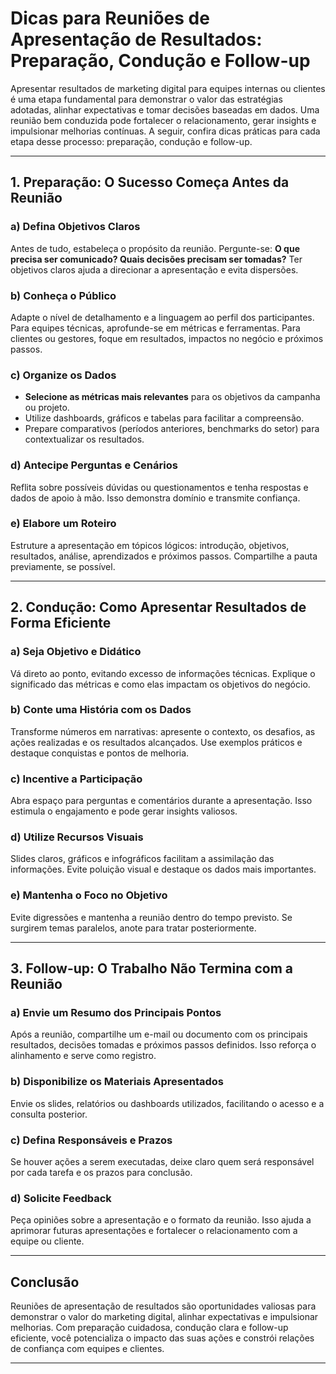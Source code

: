 
# Dicas para Reuniões de Apresentação de Resultados: Preparação, Condução e Follow-up

Apresentar resultados de marketing digital para equipes internas ou clientes é uma etapa fundamental para demonstrar o valor das estratégias adotadas, alinhar expectativas e tomar decisões baseadas em dados. Uma reunião bem conduzida pode fortalecer o relacionamento, gerar insights e impulsionar melhorias contínuas. A seguir, confira dicas práticas para cada etapa desse processo: preparação, condução e follow-up.

---

## 1. Preparação: O Sucesso Começa Antes da Reunião

### a) Defina Objetivos Claros
Antes de tudo, estabeleça o propósito da reunião. Pergunte-se: **O que precisa ser comunicado? Quais decisões precisam ser tomadas?** Ter objetivos claros ajuda a direcionar a apresentação e evita dispersões.

### b) Conheça o Público
Adapte o nível de detalhamento e a linguagem ao perfil dos participantes. Para equipes técnicas, aprofunde-se em métricas e ferramentas. Para clientes ou gestores, foque em resultados, impactos no negócio e próximos passos.

### c) Organize os Dados
- **Selecione as métricas mais relevantes** para os objetivos da campanha ou projeto.
- Utilize dashboards, gráficos e tabelas para facilitar a compreensão.
- Prepare comparativos (períodos anteriores, benchmarks do setor) para contextualizar os resultados.

### d) Antecipe Perguntas e Cenários
Reflita sobre possíveis dúvidas ou questionamentos e tenha respostas e dados de apoio à mão. Isso demonstra domínio e transmite confiança.

### e) Elabore um Roteiro
Estruture a apresentação em tópicos lógicos: introdução, objetivos, resultados, análise, aprendizados e próximos passos. Compartilhe a pauta previamente, se possível.

---

## 2. Condução: Como Apresentar Resultados de Forma Eficiente

### a) Seja Objetivo e Didático
Vá direto ao ponto, evitando excesso de informações técnicas. Explique o significado das métricas e como elas impactam os objetivos do negócio.

### b) Conte uma História com os Dados
Transforme números em narrativas: apresente o contexto, os desafios, as ações realizadas e os resultados alcançados. Use exemplos práticos e destaque conquistas e pontos de melhoria.

### c) Incentive a Participação
Abra espaço para perguntas e comentários durante a apresentação. Isso estimula o engajamento e pode gerar insights valiosos.

### d) Utilize Recursos Visuais
Slides claros, gráficos e infográficos facilitam a assimilação das informações. Evite poluição visual e destaque os dados mais importantes.

### e) Mantenha o Foco no Objetivo
Evite digressões e mantenha a reunião dentro do tempo previsto. Se surgirem temas paralelos, anote para tratar posteriormente.

---

## 3. Follow-up: O Trabalho Não Termina com a Reunião

### a) Envie um Resumo dos Principais Pontos
Após a reunião, compartilhe um e-mail ou documento com os principais resultados, decisões tomadas e próximos passos definidos. Isso reforça o alinhamento e serve como registro.

### b) Disponibilize os Materiais Apresentados
Envie os slides, relatórios ou dashboards utilizados, facilitando o acesso e a consulta posterior.

### c) Defina Responsáveis e Prazos
Se houver ações a serem executadas, deixe claro quem será responsável por cada tarefa e os prazos para conclusão.

### d) Solicite Feedback
Peça opiniões sobre a apresentação e o formato da reunião. Isso ajuda a aprimorar futuras apresentações e fortalecer o relacionamento com a equipe ou cliente.

---

## Conclusão

Reuniões de apresentação de resultados são oportunidades valiosas para demonstrar o valor do marketing digital, alinhar expectativas e impulsionar melhorias. Com preparação cuidadosa, condução clara e follow-up eficiente, você potencializa o impacto das suas ações e constrói relações de confiança com equipes e clientes.

---
```